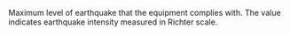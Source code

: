Maximum level of earthquake that the equipment complies with. The value indicates earthquake intensity measured in Richter scale.
